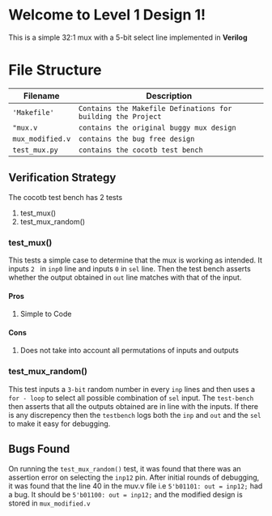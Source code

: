 # Welcome to Level 1 Design 1!
This is a simple 32:1 mux with a 5-bit select line implemented in **Verilog**


# File Structure

|Filename           				|Description                         |
|-------------------------------|-----------------------------|
|`'Makefile'`            		|`Contains the Makefile Definations for building the Project`       
|`"mux.v`            |`contains the original buggy mux design`           |
|`mux_modified.v`|`contains the bug free design`|
|`test_mux.py`|`contains the cocotb test bench`

## Verification Strategy

The cocotb test bench has 2 tests
1. test_mux()
2. test_mux_random()
### test_mux()
This tests a simple case to determine that the mux is working as intended. It inputs `2 ` in `inp0` line and inputs `0` in `sel` line. Then the test bench asserts whether the output obtained in `out` line matches with that of the input.
#### Pros
1. Simple to Code
#### Cons
1. Does not take into account all permutations of inputs and outputs

### test_mux_random()

This test inputs a `3-bit` random number in every `inp` lines and then uses a `for - loop` to select all possible combination of `sel` input. The `test-bench` then asserts that all the outputs obtained are in line with the inputs. If there is any discrepency then the `testbench` logs both the `inp` and `out` and the `sel` to make it easy for debugging.

## Bugs Found

On running the `test_mux_random()` test, it was found that there was an assertion error on selecting the `inp12` pin.  After initial rounds of debugging, it was found that the line 40 in the muv.v file i.e `5'b01101: out = inp12;`  had a bug. It should be `5'b01100: out = inp12;`
and the modified design is stored in `mux_modified.v`


